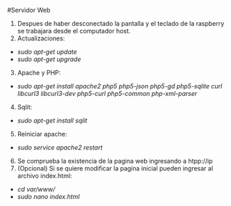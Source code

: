 #Servidor Web

1. Despues de haber desconectado la pantalla y el teclado de la raspberry se trabajara desde el computador host.
2. Actualizaciones:

 + *sudo apt-get update*
 + *sudo apt-get upgrade*
 
3. Apache y PHP:

 + *sudo apt-get install apache2 php5 php5-json php5-gd php5-sqlite curl libcurl3 libcurl3-dev php5-curl php5-common php-xml-parser*
 
4. Sqlit:
 + *sudo apt-get install sqlit*
 
5. Reiniciar apache:
  + *sudo service apache2 restart*
  
6. Se comprueba la existencia de la pagina web ingresando a htpp://ip
7. (Opcional) Si se quiere modificar la pagina inicial pueden ingresar al archivo index.html:
  + *cd var/www/*
  + *sudo nano index.html*
